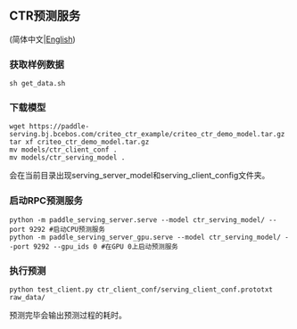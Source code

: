 ## CTR预测服务

(简体中文|[English](./README.md))

### 获取样例数据
```
sh get_data.sh
```

### 下载模型
```
wget https://paddle-serving.bj.bcebos.com/criteo_ctr_example/criteo_ctr_demo_model.tar.gz
tar xf criteo_ctr_demo_model.tar.gz
mv models/ctr_client_conf .
mv models/ctr_serving_model .
```
会在当前目录出现serving_server_model和serving_client_config文件夹。

### 启动RPC预测服务

```
python -m paddle_serving_server.serve --model ctr_serving_model/ --port 9292 #启动CPU预测服务
python -m paddle_serving_server_gpu.serve --model ctr_serving_model/ --port 9292 --gpu_ids 0 #在GPU 0上启动预测服务
```

### 执行预测

```
python test_client.py ctr_client_conf/serving_client_conf.prototxt raw_data/
```
预测完毕会输出预测过程的耗时。
